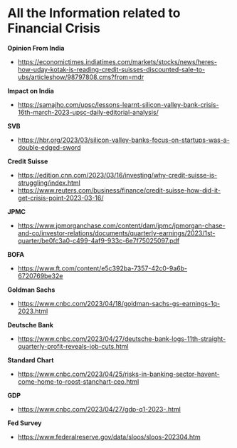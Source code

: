 # All the Information related to Financial Crisis

**Opinion From India**
- https://economictimes.indiatimes.com/markets/stocks/news/heres-how-uday-kotak-is-reading-credit-suisses-discounted-sale-to-ubs/articleshow/98797808.cms?from=mdr


**Impact on India**
- https://samajho.com/upsc/lessons-learnt-silicon-valley-bank-crisis-16th-march-2023-upsc-daily-editorial-analysis/

**SVB**
- https://hbr.org/2023/03/silicon-valley-banks-focus-on-startups-was-a-double-edged-sword

**Credit Suisse**
- https://edition.cnn.com/2023/03/16/investing/why-credit-suisse-is-struggling/index.html
- https://www.reuters.com/business/finance/credit-suisse-how-did-it-get-crisis-point-2023-03-16/

**JPMC**
- https://www.jpmorganchase.com/content/dam/jpmc/jpmorgan-chase-and-co/investor-relations/documents/quarterly-earnings/2023/1st-quarter/be0fc3a0-c499-4af9-933c-6e7f75025097.pdf

**BOFA**
- https://www.ft.com/content/e5c392ba-7357-42c0-9a6b-6720769be32e

**Goldman Sachs**
- https://www.cnbc.com/2023/04/18/goldman-sachs-gs-earnings-1q-2023.html

**Deutsche Bank**
- https://www.cnbc.com/2023/04/27/deutsche-bank-logs-11th-straight-quarterly-profit-reveals-job-cuts.html

**Standard Chart**
- https://www.cnbc.com/2023/04/25/risks-in-banking-sector-havent-come-home-to-roost-stanchart-ceo.html

**GDP**
- https://www.cnbc.com/2023/04/27/gdp-q1-2023-.html

**Fed Survey**
- https://www.federalreserve.gov/data/sloos/sloos-202304.htm
